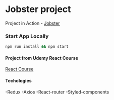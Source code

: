 # Jobster project

Project in Action - [Jobster](https://redux-jobs-project.netlify.app/)

### Start App Locally

```sh
npm run install && npm start
```

#### Project from Udemy React Course

[React Course](https://www.udemy.com/course/react-tutorial-and-projects-course/?referralCode=FEE6A921AF07E2563CEF)

#### Techologies

 -Redux
 -Axios
 -React-router
 -Styled-components

